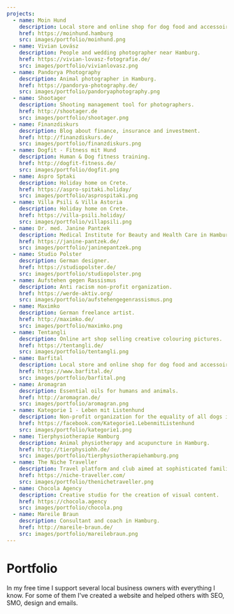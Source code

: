 ```yaml
---
projects:
  - name: Moin Hund
    description: Local store and online shop for dog food and accessoires.
    href: https://moinhund.hamburg
    src: images/portfolio/moinhund.png
  - name: Vivian Lovász
    description: People and wedding photographer near Hamburg.
    href: https://vivian-lovasz-fotografie.de/
    src: images/portfolio/vivianlovasz.png
  - name: Pandorya Photography
    description: Animal photographer in Hamburg.
    href: https://pandorya-photography.de/
    src: images/portfolio/pandoryaphotography.png
  - name: Shootager
    description: Shooting management tool for photographers.
    href: http://shootager.de
    src: images/portfolio/shootager.png
  - name: Finanzdiskurs
    description: Blog about finance, insurance and investment.
    href: http://finanzdiskurs.de/
    src: images/portfolio/finanzdiskurs.png
  - name: Dogfit - Fitness mit Hund
    description: Human & Dog fitness training.
    href: http://dogfit-fitness.de/
    src: images/portfolio/dogfit.png
  - name: Aspro Sptaki
    description: Holiday home on Crete.
    href: https://aspro-spitaki.holiday/
    src: images/portfolio/asprospitaki.png
  - name: Villa Psili & Villa Astoria
    description: Holiday home on Crete.
    href: https://villa-psili.holiday/
    src: images/portfolio/villapsili.png
  - name: Dr. med. Janine Pantzek
    description: Medical Institute for Beauty and Health Care in Hamburg.
    href: https://janine-pantzek.de/
    src: images/portfolio/janinepantzek.png
  - name: Studio Polster
    description: German designer.
    href: https://studiopolster.de/
    src: images/portfolio/studiopolster.png
  - name: Aufstehen gegen Rassismus
    description: Anti racism non-profit organization.
    href: https://werde-aktiv.org/
    src: images/portfolio/aufstehengegenrassismus.png
  - name: Maximko
    description: German freelance artist.
    href: http://maximko.de/
    src: images/portfolio/maximko.png
  - name: Tentangli
    description: Online art shop selling creative colouring pictures.
    href: https://tentangli.de/
    src: images/portfolio/tentangli.png
  - name: Barfital
    description: Local store and online shop for dog food and accessoires.
    href: https://www.barfital.de/
    src: images/portfolio/barfital.png
  - name: Aromagran
    description: Essential oils for humans and animals.
    href: http://aromagran.de/
    src: images/portfolio/aromagran.png
  - name: Kategorie 1 - Leben mit Listenhund
    description: Non-profit organization for the equality of all dogs in Hamburg.
    href: https://facebook.com/Kategorie1.LebenmitListenhund
    src: images/portfolio/kategorie1.png
  - name: Tierphysiotherapie Hamburg
    description: Animal physiotherapy and acupuncture in Hamburg.
    href: http://tierphysiohh.de/
    src: images/portfolio/tierphysiotherapiehamburg.png
  - name: The Niche Traveller
    description: Travel platform and club aimed at sophisticated families.
    href: https://niche-traveller.com/
    src: images/portfolio/thenichetraveller.png
  - name: Chocola Agency
    description: Creative studio for the creation of visual content.
    href: https://chocola.agency
    src: images/portfolio/chocola.png
  - name: Mareile Braun
    description: Consultant and coach in Hamburg.
    href: http://mareile-braun.de/
    src: images/portfolio/mareilebraun.png
---
```


# Portfolio

In my free time I support several local business owners with everything I know.
For some of them I've created a website and helped others with SEO, SMO, design and emails.

